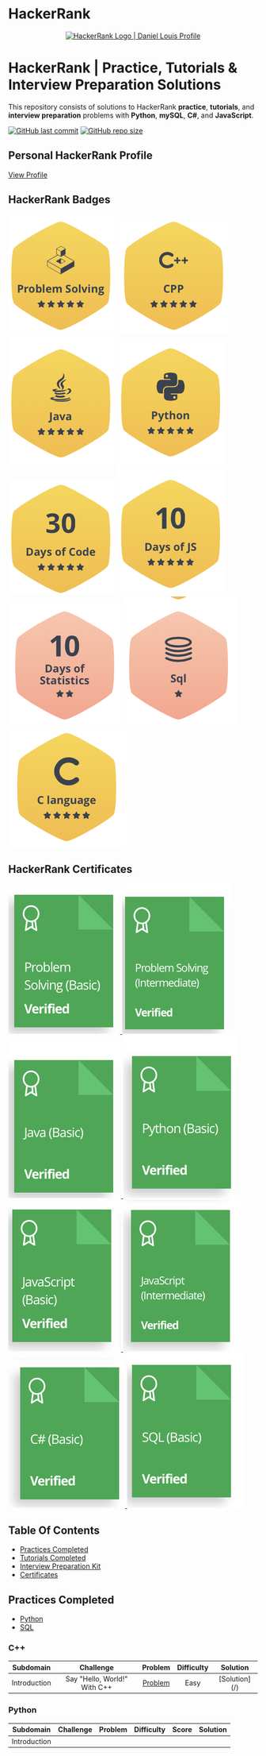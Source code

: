 # HackerRank
<p align="center">
    <a href="https://www.hackerrank.com/llouis5314">
        <img alt="HackerRank Logo | Daniel Louis Profile" src="https://hrcdn.net/fcore/assets/brand/typemark_60x200-7435b42d20.svg" >
    </a>
</p>

# HackerRank | Practice, Tutorials & Interview Preparation Solutions

This repository consists of solutions to HackerRank **practice**, **tutorials**, and **interview preparation** problems with **Python**, **mySQL**, **C#**, and **JavaScript**.

[![GitHub last commit](https://img.shields.io/github/last-commit/DanieTlLouis/HackerRank)](https://github.com/DanieTlLouis/HackerRank/commits)
[![GitHub repo size](https://img.shields.io/github/repo-size/DanieTlLouis/HackerRank)](https://github.com/DanieTlLouis/HackerRank/archive/master.zip)

## Personal HackerRank Profile

[View Profile](https://www.hackerrank.com/llouis5314)

## HackerRank Badges

![Problem Solving](/Badges/problemSolving_5star.png)
![C++](Badges/cpp_5star.png)
![Java](Badges/java_5star.png)
![Python](/Badges/python_5star.png)
![30 Days of Code](/Badges/30DaysOfCode_5star.png)
![10 Days of JavaScript](/Badges/10DaysOfJS_5star.png)
![10 Days of Statistics](/Badges/10DaysOfStatistics_2star.png)
![SQL](/Badges/sql_1star.png)
![C](/Badges/c_5star.png)

## HackerRank Certificates

<a href="Badges/Certificates/ProblemSolving_Basic.png">
	<img src="Badges/ProblemSolving_Basic_Certificate.png" alt="Problem Solving (Basic) Certificate"/>
</a>
<a href="Badges/Certificates/ProblemSolving_ Intermediate.png">
	<img src="Badges/ProblemSolving_Intermediate_Certificate.png" alt="Problem Solving (Intermediate) Certificate"/>
</a>
<a href="Badges/Certificates/Java.png">
	<img src="Badges/Java_Basic_Certificate.png" alt="Java (Basic) Certificate"/>
</a>
<a href="Badges/Certificates/Python.png">
    	<img src="Badges/Python_Basic_Certificate.png" alt="Python (Basic) Certificate"/>
</a>
<a href="Badges/Certificates/Javascript_Basic.png">
	<img src="Badges/JavaScript_Basic_Certificate.png" alt="Javascript (Basic) Certificate"/>
</a>
<a href="Badges/Certificates/Javascript_Inter.png">
	<img src="Badges/JavaScript_Intermediate_Certificate.png" alt="Javascript (Intermediate) Certificate"/>
</a>
<a href="Badges/Certificates/CSharp.png">
	<img src="Badges/CSharp_Basic_Certificate.png" alt="C%23 (Basic) Certificate"/>
</a>
<a href="Badges/Certificates/SQL_Basic.png">
	<img src="Badges/SQL_Basic_Certificate.png" alt="SQL (Basic) Certificate"/>
</a>

## Table Of Contents

* [Practices Completed](#practices-completed)
* [Tutorials Completed](#tutorials-completed)
* [Interview Preparation Kit](#interview-preparation-kit)
* [Certificates](#certificates)

## Practices Completed

* [Python](#python)
* [SQL](#sql)

### C++
|       Subdomain       |                 Challenge                 |                                             Problem                                              | Difficulty |                                             Solution                                              |
| :-------------------: | :---------------------------------------: | :----------------------------------------------------------------------------------------------: | :--------: | :-----------------------------------------------------------------------------------------------: |
|     Introduction      |   Say "Hello, World!" With C++            |     [Problem](https://www.hackerrank.com/challenges/cpp-hello-world/problem?isFullScreen=true)   |    Easy    |      [Solution] (/)


### Python

|       Subdomain       |                 Challenge                 |                                             Problem                                              | Difficulty | Score |                                             Solution                                              |
| :-------------------: | :---------------------------------------: | :----------------------------------------------------------------------------------------------: | :--------: | :---: | :-----------------------------------------------------------------------------------------------: |
|     Introduction
